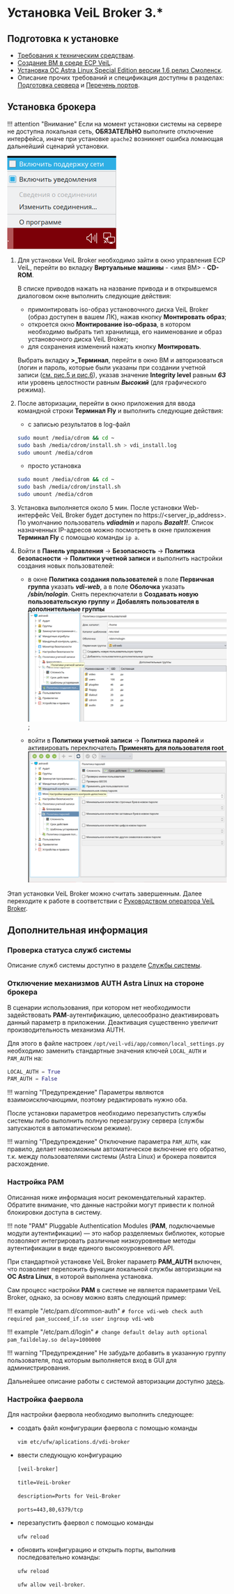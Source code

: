 # Установка VeiL Broker 3.*

## Подготовка к установке
- [Требования к техническим средствам](../engineer_guide/hardware_requirements.md).
- [Создание ВМ в среде ECP VeiL](../engineer_guide/create_domains.md).
- [Установка ОС Astra Linux Special Edition версии 1.6 релиз Смоленск](../engineer_guide/install_os.md).
- Описание прочих требований и спецификация доступны в разделах:
  [Подготовка сервера](../spec/domain-req.md) и [Перечень портов](../spec/ports_info.md).

## Установка брокера

!!! attention "Внимание"
    Если на момент установки системы на сервере не доступна локальная сеть, **ОБЯЗАТЕЛЬНО** выполните отключение 
    интерфейса, иначе при установке `apache2` возникнет ошибка ломающая дальнейший сценарий установки.
    
![image](../../_assets/vdi/how_to/installation/network_disabled.png)

1. Для установки VeiL Broker необходимо зайти в окно управления ECP VeiL, перейти во вкладку 
   **Виртуальные машины** - <имя ВМ> - **CD-ROM**.
 
    В списке приводов нажать на название привода и в открывшемся диалоговом окне выполнить следующие действия:

    - примонтировать iso-образ установочного диска VeiL Broker (образ доступен в вашем ЛК), нажав кнопку 
      **Монтировать образ**;
    - откроется окно **Монтирование iso-образа**, в котором необходимо выбрать тип хранилища, 
      его наименование и образ установочного диска VeiL Broker;
    - для сохранения изменений нажать кнопку **Монтировать**.

    Выбрать вкладку **>_Терминал**, перейти в окно ВМ и авторизоваться (логин и пароль, которые были 
    указаны при создании учетной записи ([см. рис.5 и рис.6](../engineer_guide/application.md)), указав значение **Integrity level** 
    равным **_63_** или уровень целостности равным **_Высокий_** (для графического режима).

1. После авторизации, перейти в окно приложения для ввода командной строки **Терминал Fly** 
   и выполнить следующие действия:
   
    - с записью результатов в log-файл

    ```bash
    sudo mount /media/cdrom && cd ~
    sudo bash /media/cdrom/install.sh > vdi_install.log
    sudo umount /media/cdrom
    ```
    
     - просто установка
    
    ```bash
    sudo mount /media/cdrom && cd ~
    sudo bash /media/cdrom/install.sh
    sudo umount /media/cdrom
    ```

1. Установка выполняется около 5 мин. После установки Web-интерфейс VeiL Broker будет доступен по 
   https://<server_ip_address>. По умолчанию пользователь **_vdiadmin_** и пароль **_Bazalt1!_**. Список назначенных 
   IP-адресов можно посмотреть в окне приложения **Терминал Fly** с помощью команды `ip a`.

1. Войти в **Панель управления** → **Безопасность** → **Политика безопасности** → **Политики учетной записи** и 
   выполнить настройки создания новых пользователей:
   
    - в окне **Политика создания пользователей** в поле **Первичная группа** указать **_vdi-web_**, а в поле **Оболочка** 
     указать **_/sbin/nologin_**. Снять переключатели в **Создавать новую пользовательскую группу** и 
     **Добавлять пользователя в дополнительные группы**
     ![image](../../_assets/vdi/how_to/new_user_scenario.PNG);
     
    - войти в **Политики учетной записи** → **Политика паролей** и активировать переключатель 
     **Применять для пользователя root**
     ![image](../../_assets/vdi/how_to/password_policy.PNG)
      
Этап установки VeiL Broker можно считать завершенным. Далее переходите к работе в соответствии с 
[Руководством оператора VeiL Broker](../operator_guide/prepare.md).

## Дополнительная информация

### Проверка статуса служб системы
Описание служб системы доступно в разделе [Службы системы](./services.md).

### Отключение механизмов AUTH Astra Linux на стороне брокера
В сценарии использования, при котором нет необходимости задействовать **PAM**-аутентификацию, целесообразно деактивировать
данный параметр в приложении. Деактивация существенно увеличит производительность механизма AUTH.

Для этого в файле настроек `/opt/veil-vdi/app/common/local_settings.py` необходимо
заменить стандартные значения ключей `LOCAL_AUTH` и `PAM_AUTH` на: 

```python
LOCAL_AUTH = True
PAM_AUTH = False
```

!!! warning "Предупреждение"
    Параметры являются взаимоисключающими, поэтому редактировать нужно оба.

После установки параметров необходимо перезапустить службы системы либо выполнить полную перезагрузку сервера (службы
 запускаются в автоматическом режиме).

!!! warning "Предупреждение"
    Отключение параметра `PAM_AUTH`, как правило, делает невозможным автоматическое включение его обратно, т.к. между 
    пользователями системы (Astra Linux) и брокера появится расхождение.

### Настройка PAM
Описанная ниже информация носит рекомендательный характер. Обратите внимание, что данные настройки могут привести к
полной блокировки доступа в систему.

!!! note "PAM"
    Pluggable Authentication Modules (**PAM**, подключаемые модули аутентификации) — это набор разделяемых библиотек, 
    которые позволяют интегрировать различные низкоуровневые методы аутентификации в виде единого высокоуровневого API.

При стандартной установке VeiL Broker параметр **PAM_AUTH** включен, что позволяет переложить функции локальной службы
авторизации на **ОС Astra Linux**, в которой выполнена установка. 

Сам процесс настройки **PAM** в системе не является
параметрами VeiL Broker, однако, за основу можно взять следующий пример:

!!! example "/etc/pam.d/common-auth"
    ```
    # force vdi-web check
    auth required pam_succeed_if.so user ingroup vdi-web
    ```    

!!! example "/etc/pam.d/login"
    ```
    # change default delay
    auth optional pam_faildelay.so delay=1000000
    ```

!!! warning "Предупреждение"
    Не забудьте добавить в указанную группу пользователя, под которым выполняется вход в GUI для администрирования.

Дальнейшее описание работы с системой авторизации доступно [здесь](../auth_v3/info.md).

### Настройка фаервола
Для настройки фаервола необходимо выполнить следующее:

- создать файл конфигурации фаервола c помощью команды

  `vim etc/ufw/aplications.d/vdi-broker`

- ввести следующую конфигурацию

  `[veil-broker]`

  `title=VeiL-broker`

  `description=Ports for VeiL-Broker`

  `ports=443,80,6379/tcp`

- перезапустить фаервол c помощью команды

  `ufw reload`

- обновить конфигурацию и открыть порты, выполнив последовательно команды:

  `ufw reload`

  `ufw allow veil-broker`.